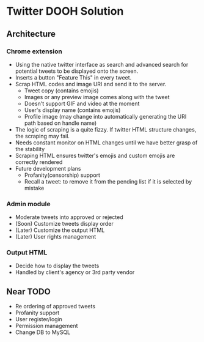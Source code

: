 # Twitter DOOH Solution

## Architecture

### Chrome extension
* Using the native twitter interface as search and advanced search for potential tweets to be displayed onto the screen. 
* Inserts a button "Feature This" in every tweet.
* Scrap HTML codes and image URI and send it to the server. 
    * Tweet copy (contains emojis)
    * Images or any preview image comes along with the tweet
    * Doesn't support GIF and video at the moment
    * User's display name (contains emojis)
    * Profile image (may change into automatically generating the URI path based on handle name)
* The logic of scraping is a quite fizzy. If twitter HTML structure changes, the scraping may fail.
* Needs constant monitor on HTML changes until we have better grasp of the stability
* Scraping HTML ensures twitter's emojis and custom emojis are correctly rendered
* Future development plans
    * Profanity(censorship) support
    * Recall a tweet: to remove it from the pending list if it is selected by mistake

### Admin module
* Moderate tweets into approved or rejected
* (Soon) Customize tweets display order
* (Later) Customize the output HTML
* (Later) User rights management


### Output HTML
* Decide how to display the tweets
* Handled by client's agency or 3rd party vendor


## Near TODO
* Re ordering of approved tweets
* Profanity support
* User register/login
* Permission management
* Change DB to MySQL